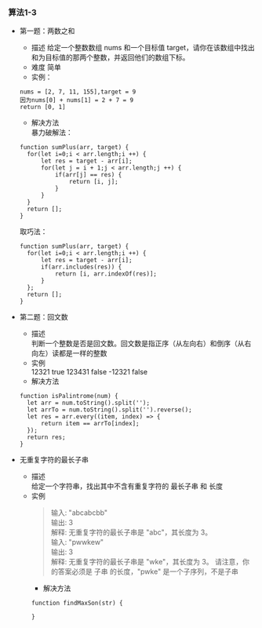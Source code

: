 ### 算法1-3

- 第一题：两数之和
  + 描述
    给定一个整数数组 nums 和一个目标值 target，请你在该数组中找出和为目标值的那两个整数，并返回他们的数组下标。   
  + 难度
    简单
  + 实例：  
  ```
  nums = [2, 7, 11, 155],target = 9
  因为nums[0] + nums[1] = 2 + 7 = 9
  return [0, 1]
  ```
  + 解决方法  
  暴力破解法：  
  ```
  function sumPlus(arr, target) {
    for(let i=0;i < arr.length;i ++) {
        let res = target - arr[i];
        for(let j = i + 1;j < arr.length;j ++) {
            if(arr[j] == res) {
                return [i, j];
            }
        }
    }
    return [];
  }
  ```
  取巧法：
  ```
  function sumPlus(arr, target) {
    for(let i=0;i < arr.length;i ++) {
        let res = target - arr[i];
        if(arr.includes(res)) {
            return [i, arr.indexOf(res)];
        }
    };
    return [];
  }
  ```

- 第二题：回文数  
  + 描述  
    判断一个整数是否是回文数。回文数是指正序（从左向右）和倒序（从右向左）读都是一样的整数  
  + 实例  
    12321  true
    123431  false
    -12321  false
  + 解决方法
  ```
  function isPalintrome(num) {
    let arr = num.toString().split('');
    let arrTo = num.toString().split('').reverse();
    let res = arr.every((item, index) => {
        return item == arrTo[index];
    });
    return res;
  }
  ```
- 无重复字符的最长子串  
  + 描述  
    给定一个字符串，找出其中不含有重复字符的 最长子串 和 长度
  + 实例
    > 输入: "abcabcbb"  
    > 输出: 3  
    > 解释: 无重复字符的最长子串是 "abc"，其长度为 3。  
    > 输入: "pwwkew"  
    > 输出: 3  
    > 解释: 无重复字符的最长子串是 "wke"，其长度为 3。
      请注意，你的答案必须是 子串 的长度，"pwke" 是一个子序列，不是子串    
    + 解决方法  
    ```
    function findMaxSon(str) {

    }
    ```